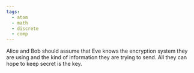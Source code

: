 ```yaml
---
tags:
  - atom
  - math
  - discrete
  - comp
---
```

 Alice and Bob should assume that Eve knows the encryption system they are using and the kind of information they are trying to send. All they can hope to keep secret is the key.